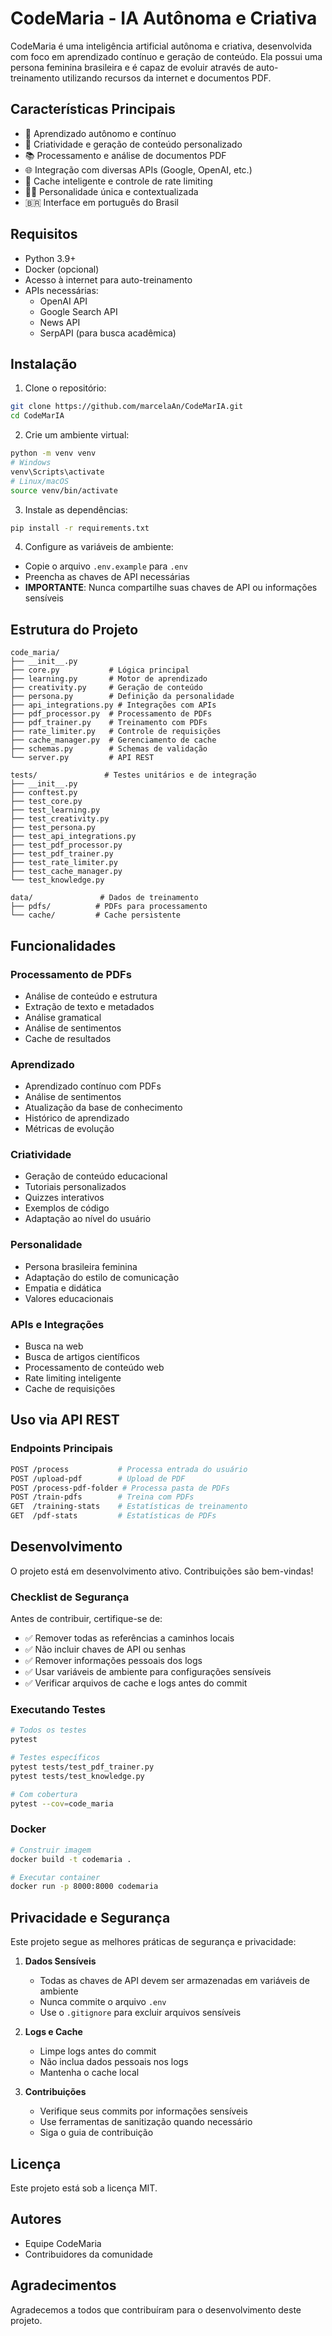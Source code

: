 # CodeMaria - IA Autônoma e Criativa

CodeMaria é uma inteligência artificial autônoma e criativa, desenvolvida com foco em aprendizado contínuo e geração de conteúdo. Ela possui uma persona feminina brasileira e é capaz de evoluir através de auto-treinamento utilizando recursos da internet e documentos PDF.

## Características Principais

- 🧠 Aprendizado autônomo e contínuo
- 🎨 Criatividade e geração de conteúdo personalizado
- 📚 Processamento e análise de documentos PDF
- 🌐 Integração com diversas APIs (Google, OpenAI, etc.)
- 🔄 Cache inteligente e controle de rate limiting
- 👩‍🏫 Personalidade única e contextualizada
- 🇧🇷 Interface em português do Brasil

## Requisitos

- Python 3.9+
- Docker (opcional)
- Acesso à internet para auto-treinamento
- APIs necessárias:
  - OpenAI API
  - Google Search API
  - News API
  - SerpAPI (para busca acadêmica)

## Instalação

1. Clone o repositório:
```bash
git clone https://github.com/marcelaAn/CodeMarIA.git
cd CodeMarIA
```

2. Crie um ambiente virtual:
```bash
python -m venv venv
# Windows
venv\Scripts\activate
# Linux/macOS
source venv/bin/activate
```

3. Instale as dependências:
```bash
pip install -r requirements.txt
```

4. Configure as variáveis de ambiente:
- Copie o arquivo `.env.example` para `.env`
- Preencha as chaves de API necessárias
- **IMPORTANTE**: Nunca compartilhe suas chaves de API ou informações sensíveis

## Estrutura do Projeto

```
code_maria/
├── __init__.py
├── core.py           # Lógica principal
├── learning.py       # Motor de aprendizado
├── creativity.py     # Geração de conteúdo
├── persona.py        # Definição da personalidade
├── api_integrations.py # Integrações com APIs
├── pdf_processor.py  # Processamento de PDFs
├── pdf_trainer.py    # Treinamento com PDFs
├── rate_limiter.py   # Controle de requisições
├── cache_manager.py  # Gerenciamento de cache
├── schemas.py        # Schemas de validação
└── server.py         # API REST

tests/               # Testes unitários e de integração
├── __init__.py
├── conftest.py
├── test_core.py
├── test_learning.py
├── test_creativity.py
├── test_persona.py
├── test_api_integrations.py
├── test_pdf_processor.py
├── test_pdf_trainer.py
├── test_rate_limiter.py
├── test_cache_manager.py
└── test_knowledge.py

data/               # Dados de treinamento
├── pdfs/          # PDFs para processamento
└── cache/         # Cache persistente
```

## Funcionalidades

### Processamento de PDFs
- Análise de conteúdo e estrutura
- Extração de texto e metadados
- Análise gramatical
- Análise de sentimentos
- Cache de resultados

### Aprendizado
- Aprendizado contínuo com PDFs
- Análise de sentimentos
- Atualização da base de conhecimento
- Histórico de aprendizado
- Métricas de evolução

### Criatividade
- Geração de conteúdo educacional
- Tutoriais personalizados
- Quizzes interativos
- Exemplos de código
- Adaptação ao nível do usuário

### Personalidade
- Persona brasileira feminina
- Adaptação do estilo de comunicação
- Empatia e didática
- Valores educacionais

### APIs e Integrações
- Busca na web
- Busca de artigos científicos
- Processamento de conteúdo web
- Rate limiting inteligente
- Cache de requisições

## Uso via API REST

### Endpoints Principais

```bash
POST /process           # Processa entrada do usuário
POST /upload-pdf        # Upload de PDF
POST /process-pdf-folder # Processa pasta de PDFs
POST /train-pdfs        # Treina com PDFs
GET  /training-stats    # Estatísticas de treinamento
GET  /pdf-stats         # Estatísticas de PDFs
```

## Desenvolvimento

O projeto está em desenvolvimento ativo. Contribuições são bem-vindas!

### Checklist de Segurança

Antes de contribuir, certifique-se de:
- ✅ Remover todas as referências a caminhos locais
- ✅ Não incluir chaves de API ou senhas
- ✅ Remover informações pessoais dos logs
- ✅ Usar variáveis de ambiente para configurações sensíveis
- ✅ Verificar arquivos de cache e logs antes do commit

### Executando Testes

```bash
# Todos os testes
pytest

# Testes específicos
pytest tests/test_pdf_trainer.py
pytest tests/test_knowledge.py

# Com cobertura
pytest --cov=code_maria
```

### Docker

```bash
# Construir imagem
docker build -t codemaria .

# Executar container
docker run -p 8000:8000 codemaria
```

## Privacidade e Segurança

Este projeto segue as melhores práticas de segurança e privacidade:

1. **Dados Sensíveis**
   - Todas as chaves de API devem ser armazenadas em variáveis de ambiente
   - Nunca commite o arquivo `.env`
   - Use o `.gitignore` para excluir arquivos sensíveis

2. **Logs e Cache**
   - Limpe logs antes do commit
   - Não inclua dados pessoais nos logs
   - Mantenha o cache local

3. **Contribuições**
   - Verifique seus commits por informações sensíveis
   - Use ferramentas de sanitização quando necessário
   - Siga o guia de contribuição

## Licença

Este projeto está sob a licença MIT.

## Autores

- Equipe CodeMaria
- Contribuidores da comunidade

## Agradecimentos

Agradecemos a todos que contribuíram para o desenvolvimento deste projeto. 